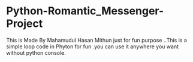 # Python-Romantic_Messenger-Project
This is Made By Mahamudul Hasan Mithun just for fun purpose ..This is a simple loop code in Phyton for fun .you can use it anywhere you want without python console.
